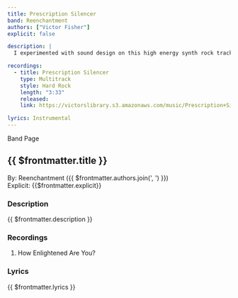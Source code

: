 ```yaml
---
title: Prescription Silencer
band: Reenchantment
authors: ["Victor Fisher"]
explicit: false

description: |
  I experimented with sound design on this high energy synth rock track.

recordings:
  - title: Prescription Silencer
    type: Multitrack  
    style: Hard Rock
    length: "3:33"
    released: 
    link: https://victorslibrary.s3.amazonaws.com/music/Prescription+Silencer/Prescription+Silencer.mp3

lyrics: Instrumental
---
```


<g-link to="/band/reenchantment">Band Page</g-link>

## {{ $frontmatter.title }}

By: <g-link to="/band/reenchantment">Reenchantment</g-link> ({{ $frontmatter.authors.join(', ') }})  
Explicit: {{$frontmatter.explicit}}

### Description

<vue-markdown>{{ $frontmatter.description }}</vue-markdown>

### Recordings

1. <g-link to="/recording/how-enlightened-are-you">How Enlightened Are You?</g-link>

### Lyrics

<vue-markdown>{{ $frontmatter.lyrics }}</vue-markdown>
